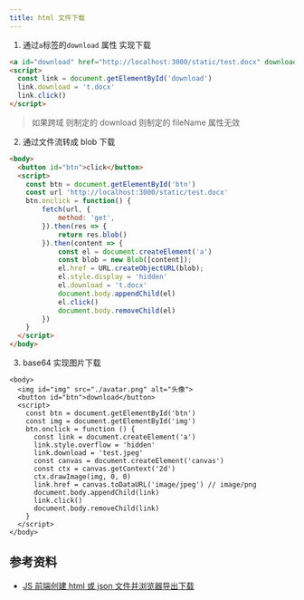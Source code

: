 ```yaml
---
title: html 文件下载
---
```


1. 通过`a`标签的`download` 属性 实现下载

```html
<a id="download" href="http://localhost:3000/static/test.docx" download>下载</a>
<script>
  const link = document.getElementById('download')
  link.download = 't.docx'
  link.click()
</script>
```

> 如果跨域 则制定的 download 则制定的 fileName 属性无效

2. 通过文件流转成 blob 下载

```html
<body>
  <button id="btn">click</button>
  <script>
    const btn = document.getElementById('btn')
    const url 'http://localhost:3000/static/test.docx'
    btn.onclick = function() {
        fetch(url, {
            method: 'get',
        }).then(res => {
            return res.blob()
        }).then(content => {
            const el = document.createElement('a')
            const blob = new Blob([content]);
            el.href = URL.createObjectURL(blob);
            el.style.display = 'hidden'
            el.download = 't.docx'
            document.body.appendChild(el)
            el.click()
            document.body.removeChild(el)
        })
    }
  </script>
</body>
```

3. base64 实现图片下载

```tsx
<body>
  <img id="img" src="./avatar.png" alt="头像">
  <button id="btn">download</button>
  <script>
    const btn = document.getElementById('btn')
    const img = document.getElementById('img')
    btn.onclick = function () {
      const link = document.createElement('a')
      link.style.overflow = 'hidden'
      link.download = 'test.jpeg'
      const canvas = document.createElement('canvas')
      const ctx = canvas.getContext('2d')
      ctx.drawImage(img, 0, 0)
      link.href = canvas.toDataURL('image/jpeg') // image/png
      document.body.appendChild(link)
      link.click()
      document.body.removeChild(link)
    }
  </script>
</body>
```

## 参考资料

- [JS 前端创建 html 或 json 文件并浏览器导出下载](https://www.zhangxinxu.com/wordpress/2017/07/js-text-string-download-as-html-json-file/)
